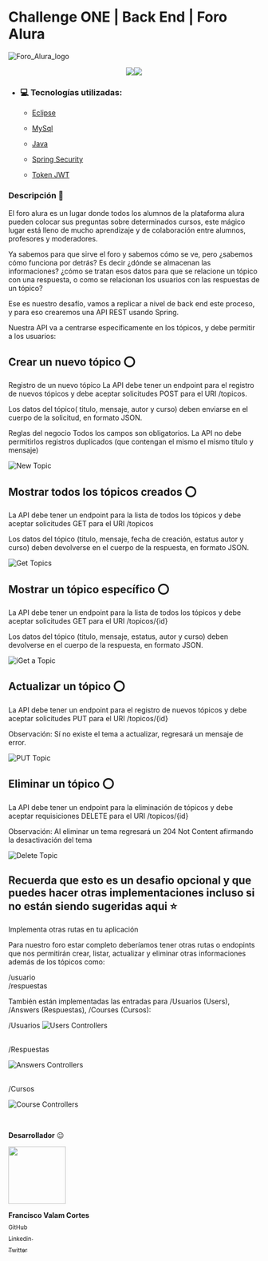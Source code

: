 # Challenge ONE | Back End | Foro Alura 


![Foro_Alura_logo](https://github.com/Valamca/Foro_Alura_API_REST/assets/129345721/495dc591-ec52-41d3-a199-2c033cd9d7e6)

</p>
<p align = "center">
<img src="https://img.shields.io/badge/_Lenguaje-190202?style=flat"/><img src="https://img.shields.io/badge/_Java-F20000?style=flat"/>
</p>

- ### :computer: Tecnologías utilizadas:

  - [Eclipse](https://www.eclipse.org/)
  - [MySql](https://www.mysql.com/)
  - [Java](https://www.java.com/en/)

  - [Spring Security](https://start.spring.io/)
  - [Token JWT](https://jwt.io/)

### Descripción  :page_facing_up:

El foro alura es un lugar donde todos los alumnos de la plataforma alura
pueden colocar sus preguntas sobre determinados cursos, este mágico lugar está lleno de mucho aprendizaje y de colaboración entre alumnos, profesores y moderadores.

Ya sabemos para que sirve el foro y sabemos cómo se ve, pero ¿sabemos cómo funciona por detrás? Es decir ¿dónde se almacenan las informaciones? ¿cómo se tratan esos datos para que se relacione un tópico con una respuesta, o como se relacionan los usuarios con las respuestas de un tópico?

Ese es nuestro desafío, vamos a replicar a nivel de back end este proceso, y para eso crearemos una API REST usando Spring.

Nuestra API va a centrarse específicamente en los tópicos, y debe permitir a los usuarios:

    

## Crear un nuevo tópico :o: 
  Registro de un nuevo tópico
  La API debe tener un endpoint para el registro de nuevos tópicos y debe aceptar solicitudes POST para el URI /topicos.

  Los datos del tópico( titulo, mensaje, autor y curso) deben enviarse en el cuerpo de la solicitud, en formato JSON.

  Reglas del negocio
  Todos los campos son obligatorios.
  La API no debe permitirlos registros duplicados (que contengan el mismo el mismo título y mensaje)

![New Topic](https://github.com/Valamca/Foro_Alura_API_REST/assets/129345721/4cd6f1aa-8268-4698-b7e9-ddd4e717144e)

  

## Mostrar todos los tópicos creados :o: 
  La API debe tener un endpoint para la lista de todos los tópicos y debe aceptar solicitudes GET para el URI /topicos

  Los datos del tópico (titulo, mensaje, fecha de creación, estatus autor y curso) deben devolverse en el cuerpo de la respuesta, en formato JSON.

  ![Get Topics](https://github.com/Valamca/Foro_Alura_API_REST/assets/129345721/ffd327f3-6132-4900-90ce-35fd5d27983b)


## Mostrar un tópico específico :o:

  La API debe tener un endpoint para la lista de todos los tópicos y debe aceptar solicitudes GET para el URI /topicos/{id}

  Los datos del tópico (titulo, mensaje, estatus, autor y curso) deben devolverse en el cuerpo de la respuesta, en formato JSON.

  ![iGet a Topic](https://github.com/Valamca/Foro_Alura_API_REST/assets/129345721/b2597341-c6e5-45f7-943e-e0f7d72eef35)

  
## Actualizar un tópico :o:

  La API debe tener un endpoint para el registro de nuevos tópicos y debe aceptar solicitudes PUT para el URI /topicos/{id}

  Observación: Sí no existe el tema a actualizar, regresará un mensaje de error.
      
  ![PUT Topic](https://github.com/Valamca/Foro_Alura_API_REST/assets/129345721/4652dc67-8109-4e0d-8790-73f03f8b13b9)

    
## Eliminar un tópico :o:

  La API debe tener un endpoint para la eliminación de tópicos y debe aceptar requisiciones DELETE para el URI /topicos/{id}

  Observación: Al eliminar un tema regresará un 204 Not Content afirmando la desactivación del tema

  ![Delete Topic](https://github.com/Valamca/Foro_Alura_API_REST/assets/129345721/b7877cd5-68c1-482d-90ad-ba242dd0e850)


## Recuerda que esto es un desafio opcional y que puedes hacer otras implementaciones incluso si no están siendo sugeridas aqui :star:
  Implementa otras rutas en tu aplicación

  Para nuestro foro estar completo deberíamos tener otras rutas o endopints que nos permitirán crear, listar, actualizar y eliminar otras informaciones además de los tópicos como:

  /usuario <br>
  /respuestas

  También están implementadas las entradas para /Usuarios (Users), /Answers (Respuestas), /Courses (Cursos):

  /Usuarios
  ![Users Controllers](https://github.com/Valamca/Foro_Alura_API_REST/assets/129345721/f6841946-8f48-484f-b83e-c0ee681e61c9)

  <br>
  /Respuestas <br>
  
  ![Answers Controllers](https://github.com/Valamca/Foro_Alura_API_REST/assets/129345721/e3db18f3-b486-434c-93f5-ab725e0619b9)

  <br>
  /Cursos <br>
  
  ![Course Controllers](https://github.com/Valamca/Foro_Alura_API_REST/assets/129345721/a4836e54-dd60-4c7a-a977-c818dd5f4f91)

  <br>

**Desarrollador** :wink: 

 <img src="https://avatars.githubusercontent.com/u/129345721?v=4" width=115>
 
 **Francisco Valam Cortes**  <br>[<sub>GitHub</sub>](https://github.com/ValamCA) <img src="https://i.postimg.cc/hPxhb2YB/icons8-github-50.png" width =16>
 <br>[<sub>Linkedin </sub> ](https://www.linkedin.com/in/franciscovalamca/)<img src="https://i.postimg.cc/C5LJHycc/icons8-linkedin-48.png" width =16 ><br>
 [<sub>Twitter</sub>](https://twitter.com/FNiggalam)<img src="https://i.postimg.cc/xTrL2ND9/icons8-twitter-48.png" width =16 ><br>
  
